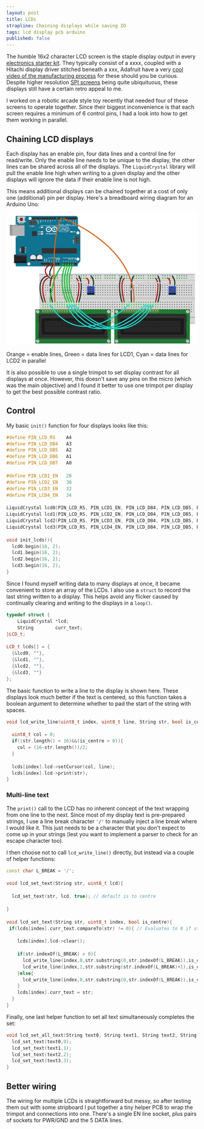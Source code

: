 ```yaml
---
layout: post
title: LCDs
strapline: Chaining displays while saving IO
tags: lcd display pcb arduino
published: false
---
```


The humble 16x2 character LCD screen is the staple display output in every [electronics starter kit](https://www.todo.com). They typically consist of a xxxx, coupled with a Hitachi display driver stitched beneath a xxx, Adafruit have a very [cool video of the manufacturing process](https://www.todo.com) for these should you be curious. Despite higher resolution [SPI screens](https://www.todo.com) being quite ubiquituous, these displays still have a certain retro appeal to me.

I worked on a robotic arcade style toy recently that needed four of these screens to operate together. Since their biggest inconvenience is that each screen requires a minimum of 6 control pins, I had a look into how to get them working in parallel.

## Chaining LCD displays ##

Each display has an enable pin, four data lines and a control line for read/write. Only the enable line needs to be unique to the display, the other lines can be shared across all of the displays. The `LiquidCrystal` library will pull the enable line high when writing to a given display and the other displays will ignore the data if their enable line is not high.

This means additional displays can be chained together at a cost of only one (additional) pin per display. Here's a breadboard wiring diagram for an Arduino Uno: 

![LCDs in series](/images/posts/LCDs/lcd-dual-wiring.png)

Orange = enable lines, Green = data lines for LCD1, Cyan = data lines for LCD2 in parallel

It is also possible to use a single trimpot to set display contrast for all displays at once. However, this doesn't save any pins on the micro (which was the main objective) and I found it better to use one trimpot per display to get the best possible contrast ratio. 

## Control ##

My basic `init()` function for four displays looks like this:

```c++
#define PIN_LCD_RS    A4
#define PIN_LCD_DB4   A3
#define PIN_LCD_DB5   A2
#define PIN_LCD_DB6   A1
#define PIN_LCD_DB7   A0

#define PIN_LCD1_EN   28
#define PIN_LCD2_EN   30
#define PIN_LCD3_EN   32
#define PIN_LCD4_EN   34

LiquidCrystal lcd0(PIN_LCD_RS, PIN_LCD1_EN, PIN_LCD_DB4, PIN_LCD_DB5, PIN_LCD_DB6, PIN_LCD_DB7);
LiquidCrystal lcd1(PIN_LCD_RS, PIN_LCD2_EN, PIN_LCD_DB4, PIN_LCD_DB5, PIN_LCD_DB6, PIN_LCD_DB7);
LiquidCrystal lcd2(PIN_LCD_RS, PIN_LCD3_EN, PIN_LCD_DB4, PIN_LCD_DB5, PIN_LCD_DB6, PIN_LCD_DB7);
LiquidCrystal lcd3(PIN_LCD_RS, PIN_LCD4_EN, PIN_LCD_DB4, PIN_LCD_DB5, PIN_LCD_DB6, PIN_LCD_DB7);

void init_lcds(){
  lcd0.begin(16, 2);
  lcd1.begin(16, 2);
  lcd2.begin(16, 2);
  lcd3.begin(16, 2);
}
```

Since I found myself writing data to many displays at once, it became convenient to store an array of the LCDs. I also use a `struct` to record the last string written to a display. This helps avoid any flicker caused by continually clearing and writing to the displays in a `loop()`.

```c++
typedef struct {
    LiquidCrystal *lcd;
    String        curr_text;
}LCD_t;

LCD_t lcds[] = {
  {&lcd0, ""},
  {&lcd1, ""},
  {&lcd2, ""},
  {&lcd3, ""}
}; 
```

The basic function to write a line to the display is shown here. These displays look much better if the text is centered, so this function takes a boolean argument to determine whether to pad the start of the string with spaces.

```c++
void lcd_write_line(uint8_t index, uint8_t line, String str, bool is_centre){

  uint8_t col = 0;
  if((str.length() < 16)&&(is_centre > 0)){
    col = (16-str.length())/2;
  }
  
  lcds[index].lcd->setCursor(col, line);
  lcds[index].lcd->print(str);
}
```

### Multi-line text ###

The `print()` call to the LCD has no inherent concept of the text wrapping from one line to the next. Since most of my display text is pre-prepared strings, I use a line break character `'/'` to manually inject a line break where I would like it. This just needs to be a character that you don't expect to come up in your strings (lest you want to implement a parser to check for an escape character too).

I then choose not to call `lcd_write_line()` directly, but instead via a couple of helper functions:

```c++
const char L_BREAK = '/';

void lcd_set_text(String str, uint8_t lcd){

  lcd_set_text(str, lcd, true); // default is to centre

}

void lcd_set_text(String str, uint8_t index, bool is_centre){
 if(lcds[index].curr_text.compareTo(str) != 0){ // Evaluates to 0 if strings are equal

    lcds[index].lcd->clear();

    if(str.indexOf(L_BREAK) > 0){
      lcd_write_line(index,0,str.substring(0,str.indexOf(L_BREAK)),is_centre);
      lcd_write_line(index,1,str.substring(str.indexOf(L_BREAK)+1),is_centre);
    }else{
      lcd_write_line(index,0,str.substring(0,str.indexOf(L_BREAK)),is_centre);
    }
    lcds[index].curr_text = str;
  }
}
```

Finally, one last helper function to set all text simultaneously completes the set:

```c++
void lcd_set_all_text(String text0, String text1, String text2, String text3){
  lcd_set_text(text0,0);
  lcd_set_text(text1,1);
  lcd_set_text(text2,2);
  lcd_set_text(text3,3);
}
```

## Better wiring ##

The wiring for multiple LCDs is straightforward but messy, so after testing them out with some stripboard I put together a tiny helper PCB to wrap the trimpot and connections into one. There's a single EN line socket, plus pairs of sockets for PWR/GND and the 5 DATA lines.